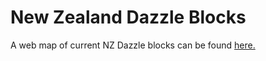 # New Zealand Dazzle Blocks

A web map of current NZ Dazzle blocks can be found <a href="https://FruitionHB.github.io/Dazzle23/">here.</a>
